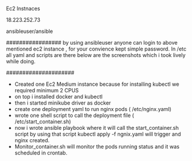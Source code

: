 Ec2 Instnaces

18.223.252.73  

ansibleuser/ansible


#################
by using ansibleuser anyone can login to above mentioned ec2 instance , for your convience  kept simple password.
In /etc all yaml and scripts are there
below are the screenshots which i took lively while doing.


#####################

- Created one Ec2 Medium instance because for installing kubectl we required minimum 2 CPUS
- on top i installed docker and kubectl
- then i started minikube driver as docker 
- create one deployment yaml to run nginx pods ( /etc/nginx.yaml)
- wrote one shell script to call the deployment file ( /etc/start_container.sh)
- now i wrote ansible playbook where it will call the start_container.sh script by using that script kubectl apply -f ngnix.yaml will trigger and nginx created.
- Monitor_container.sh will monitor the pods running status and it was scheduled in crontab.


